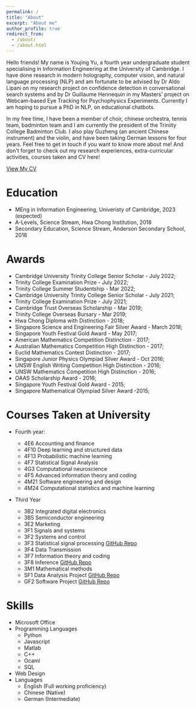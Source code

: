```yaml
---
permalink: /
title: "About"
excerpt: "About me"
author_profile: true
redirect_from: 
  - /about/
  - /about.html
---
```


Hello friends! My name is Youjing Yu, a fourth year undergraduate student specialising in Information Engineering at the University of Cambridge. I have done research in modern holography, computer vision, and natural language processing (NLP) and am fortunate to be advised by Dr Aldo Lipani on my research project on confidence detection in conversational search systems and by Dr Guillaume Hennequin in my Masters' project on Webcam-based Eye Tracking for Psychophysics Experiments. Currently I am hoping to pursue a PhD in NLP, on educational chatbots. 

In my free time, I have been a member of choir, chinese orchestra, tennis team, badminton team and I am currently the president of the Triniity College Badminton Club. I also play Guzheng (an ancient Chinese instrument) and the violin, and have been taking German lessons for four years. Feel free to get in touch if you want to know more about me! And don't forget to check out my research experiences, extra-curricular activities, courses taken and CV here!

<a href="http://YoujingYu99.github.io/files/CV_Youjing_YU.pdf" target="_blank">View My CV</a>

Education
======
* MEng in Information Engineering, Univeristy of Cambridge, 2023 (expected)
* A-Levels, Science Stream, Hwa Chong Institution, 2018
* Secondary Education, Science Stream, Anderson Secondary School, 2016

Awards
======
* Cambridge University Trinity College Senior Scholar  - July 2022;
* Trinity College Examination Prize - July 2022;
* Trinity College Summer Studentship - Mar 2022;
* Cambridge University Trinity College Senior Scholar  - July 2021;
* Trinity College Examination Prize - July 2021;
* Cambridge Trust Overseas Scholarship - Mar 2019;
* Trinity College Overseas Bursary - Mar 2019;
* Hwa Chong Diploma with Distinction - 2018;
* Singapore Science and Engineering Fair Silver Award - March 2018;
* Singapore Youth Festival Gold Award - May 2017;
* American Mathematics Competition Distinction - 2017;
* Australian Mathematics Competition High Distinction - 2017;
* Euclid Mathematics Contest Distinction - 2017;
* Singapore Junior Physics Olympiad Silver Award - Oct 2016;
* UNSW English Writing Competition High Distinction - 2016;
* UNSW Mathematics Competition High Distinction - 2016;
* OAAS Scholarship Award - 2016;
* Singapore Youth Festival Gold Award - 2015;
* Singapore Mathematical Olympiad Silver Award -2015;


Courses Taken at University
======

* Fourth year: 
  * 4E6	Accounting and finance
  * 4F10 Deep learning and structured data
  * 4F13 Probabilistic machine learning
  * 4F7	Statistical Signal Analysis
  * 4G3	Computational neuroscience
  * 4F5	Advanced information theory and coding
  * 4M21 Software engineering and design
  * 4M24 Computational statistics and machine learning


* Third Year
  * 3B2	Integrated digital electronics 
  * 3B5	Semiconductor engineering
  * 3E2	Marketing
  * 3F1	Signals and systems
  * 3F2	Systems and control
  * 3F3	Statistical signal processing <a href="https://github.com/YoujingYu99/IIA_3F3_Signal_Processing">GitHub Repo</a>
  * 3F4	Data Transmission
  * 3F7	Information theory and coding
  * 3F8	Inference <a href="https://github.com/YoujingYu99/IIA_3F8_Inference">GitHub Repo</a>
  * 3M1	Mathematical methods
  * SF1 Data Analysis Project <a href="https://github.com/YoujingYu99/IIA_SF1_Data_Analysis">GitHub Repo</a>
  * GF2 Software Project <a href="https://github.com/YoujingYu99/logic_simulator">GitHub Repo</a>

Skills
======
* Microsoft Office
* Programming Languages
  * Python
  * Javascript
  * Matlab
  * C++
  * Ocaml
  * SQL
* Web Design
* Languages
  *  English (Full working proficiency)
  *  Chinese (Native)
  *  German (Intermediate)